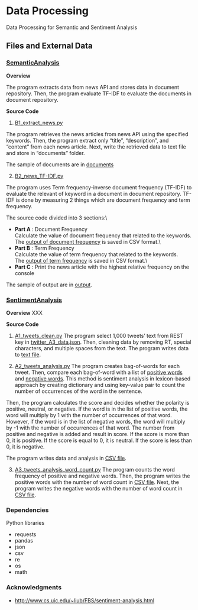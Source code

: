 # Data Processing

Data Processing for Semantic and Sentiment Analysis

## Files and External Data

### [SemanticAnalysis](SemanticAnalysis)

**Overview**

The program extracts data from news API and stores data in document repository.
Then, the program evaluate TF-IDF to evaluate the documents in document repository.

**Source Code**

1. [B1_extract_news.py](SemanticAnalysis/B1_extract_news.py)

The program retrieves the news articles from news API using the specified keywords.
Then, the program extract only “title”, “description”, and “content” from each news article.
Next, write the retrieved data to text file and store in “documents” folder.

The sample of documents are in [documents](SemanticAnalysis/documents)

2. [B2_news_TF-IDF.py](SemanticAnalysis/B2_news_TF-IDF.py)

The program uses Term frequency-inverse document frequency (TF-IDF) to evaluate the relevant of keyword in a document in document repository. 
TF-IDF is done by measuring 2 things which are document frequency and term frequency.

The source code divided into 3 sections:\
* **Part A** : Document Frequency\
Calculate the value of document frequency that related to the keywords.\
The [output of document frequency](SemanticAnalysis/output/A_document_frequency.csv) is saved in CSV format.\
* **Part B** : Term Frequency\
Calculate the value of term frequency that related to the keywords.\
The [output of term frequency](SemanticAnalysis/output/B_term_frequency.csv) is saved in CSV format.\
* **Part C** : Print the news article with the highest relative frequency on the console

The sample of output are in [output](SementicAnalysis/output).

### [SentimentAnalysis](SentimentAnalysis)

**Overview**
XXX

**Source Code**

1. [A1_tweets_clean.py](SentimentAnalysis/A1_tweets_clean.py)
The program select 1,000 tweets’ text from REST key in [twitter_A3_data.json](SentimentAnalysis/twitter_A3_data.json). 
Then, cleaning data by removing RT, special characters, and multiple spaces from the text.
The program writes data to [text file](SentimentAnalysis/tweet_text_1000.txt).

2. [A2_tweets_analysis.py](SentimentAnalysis/A2_tweets_analysis.py)
The program creates bag-of-words for each tweet. Then, compare each bag-of-word with a list of [positive words](SentimentAnalysis/opinion-lexicon-english/positive-words.txt) and [negative words](SentimentAnalysis/opinion-lexicon-english/negative-words.txt).
This method is sentiment analysis in lexicon-based approach by creating dictionary and using key-value pair to count the number of occurrences of the word in the sentence.

Then, the program calculates the score and decides whether the polarity is positive, neutral, or negative. 
If the word is in the list of positive words, the word will multiply by 1 with the number of occurrences of that word. 
However, if the word is in the list of negative words, the word will multiply by -1 with the number of occurrences of that word. 
The number from positive and negative is added and result in score. 
If the score is more than 0, it is positive. 
If the score is equal to 0, it is neutral. 
If the score is less than 0, it is negative.

The program writes data and analysis in [CSV file](SentimentAnalysis/tweet_analysis_1000.csv).

3. [A3_tweets_analysis_word_count.py](SentimentAnalysis/A3_tweets_analysis_word_count.py)
The program counts the word frequency of positive and negative words.
Then, the program writes the positive words with the number of word count in [CSV file](SentimentAnalysis/positive_count.csv).
Next, the program writes the negative words with the number of word count in [CSV file](SentimentAnalysis/negative_count.csv).

### Dependencies

Python libraries
* requests
* pandas
* json
* csv
* re
* os
* math

### Acknowledgments

* http://www.cs.uic.edu/~liub/FBS/sentiment-analysis.html
